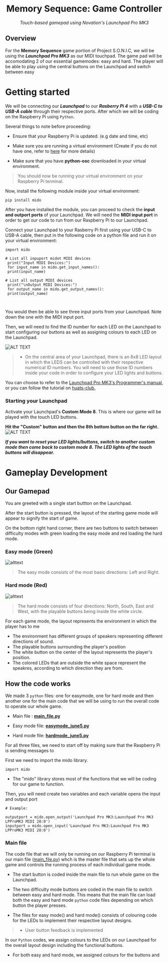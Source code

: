 
<h1 align="center">
Memory Sequence: Game Controller
</h1>

<p align="center">
<i align="center">Touch-based gamepad using Novation's Launchpad Pro MK3 </i>
</p>









## Overview
For the **Memory Sequence** game portion of Project S.O.N.I.C, we will be using the ***Launchpad Pro MK3*** as our MIDI touchpad. The game pad will be accomodating 2 of our essential gamemodes: easy and hard. The player will be able to play using the central buttons on the Launchpad and switch between easy 






# Getting started


We will be connecting our ***Launchpad*** to our ***Rasberry Pi 4*** with a ***USB-C to USB-A cable*** through their respective ports. After which we will be coding on the Raspberry Pi using ```Python```. 

Several things to note before proceeding:

-  Ensure that your Raspberry Pi is updated. (e.g date and time, etc) 

-  Make sure you are running a virtual environment (Create if you do not have one, refer to [here](https://github.com/huats-club/mts_sensor_cookbook/blob/main/0.%20virtual_environment/venv.md) for more details)

-  Make sure that you have **python-osc** downloaded in your virtual environment.

> You should now be running your virtual environment on your Raspberry Pi terminal.


Now, install the following module inside your virtual environment:





     
    pip install mido
     
  After you have installed the module, you can proceed to check the **input and outport ports** of your Launchpad. We will need the **MIDI input port** in order to get our code to run from our Raspberry Pi to our Launchpad.  
       
     
   Connect your Launchpad to your Rasberry Pi first using your USB-C to USB-A cable, then put in the following code on a python file and run it on your virtual environment:
   ```
import mido

# List all inpuport midot MIDI devices
    print("Input MIDI Devices:")
    for input_name in mido.get_input_names():
    print(input_name)

# List all output MIDI devices
    print("\nOutput MIDI Devices:")
    for output_name in mido.get_output_names():
    print(output_name)

     
  ```
     
You would then be able to see three input ports from your Launchpad. Note down the one with the MIDI input port.
     
Then, we will need to find the ID number for each LED on the Launchpad to start configuring our buttons as well as assigning colours to each LED on the Launchpad. 


![ALT TEXT](./assets/LaunchpadButtonIDs.png) 

>- On the central area of your Launchpad, there is an 8x8 LED layout in which the LEDS can be controlled with their respective numerical ID numbers. You will need to use those ID numbers inside your code in order to configure your LED lights and buttons.     

You can choose to refer to the [Launchpad Pro MK3's Programmer's manual](https://fael-downloads-prod.focusrite.com/customer/prod/s3fs-public/downloads/LPP3_prog_ref_guide_200415.pdf), or you can follow the tutorial on [huats-club.](https://github.com/huats-club/mts_sensor_cookbook/blob/main/4.%20midi/midi.md)


### Starting your Launchpad
Activate your Launchpad's **Custom Mode 8**. This is where our game will be played with the touch LED buttons. 

**Hit the "Custom" button and then the 8th bottom button on the far right.**
![ALT TEXT](./assets/launchpadpromk3pad.jpg) 









 

 ***If you want to reset your LED lights/buttons, switch to another custom mode then come back to custom mode 8. The LED lights of the touch buttons will disappear.***




# Gameplay Development

## Our Gamepad




You are greeted with a single start buttton on the Launchpad.
 
 After the start button is pressed, the layout of the starting game mode will appear to signify the start of game. 
 
 On the bottom right hand corner,
 there are two buttons to switch between difficulty modes with green loading the easy mode and red loading the hard mode.





 
 ### Easy mode (Green)
 
 ![alttext](./assets/easymode.jpeg)



 >The easy mode consists of the most basic directions: Left and Right.
 ### Hard mode (Red)

 ![alttext](./assets/hardmode.jpeg)
 >The hard mode consists of four directions: North, South, East and West, with the playable buttons being inside the white circle.

For each game mode, the layout represents the environment in which the player has to me
- The environment has different groups of speakers representing different directions of sound.
- The playable buttons surrounding the player's position
- The white button on the center of the layout represents the player's position.
- The colored LEDs that are outside the white space represent the speakres, according to which direction they are from.



## How the code works


We made 3 ```python``` files: one for easymode, one for hard mode and then another one for the main code that we will be using to run the overall code to operate our whole game.

- Main file : **[main_file.py](https://github.com/uselesskcid/EGL314-Project-S.O.N.I.C-Team-C-POC/blob/main/Launchpad%20Pro............../main_file.py)**

- Easy mode file: **[easymode_june5.py](https://github.com/uselesskcid/EGL314-Project-S.O.N.I.C-Team-C-POC)**

- Hard mode file: **[hardmode_june5.py](https://github.com/uselesskcid/EGL314-Project-S.O.N.I.C-Team-C-POC/blob/main/Launchpad%20Pro/hardmode_june5.py)**

For all three files, we need to start off by making sure that the Raspberry Pi is sending messages to  

First we need to import the mido library.
```
import mido
```
 -  The "mido" library stores most of the functions that we will be coding for our game to function.

Then, you will need create two variables and each variable opens the input and output port

```
# Example:

outputport = mido.open_output('Launchpad Pro MK3:Launchpad Pro MK3 LPProMK3 MIDI 28:0')
inputport = mido.open_input('Launchpad Pro MK3:Launchpad Pro MK3 LPProMK3 MIDI 28:0')
```
### Main file

The code file that we will only be running on our Raspberry Pi terminal is our main file ([main_file.py](https://github.com/uselesskcid/EGL314-Project-S.O.N.I.C-Team-C-POC/blob/main/Launchpad%20Pro............../main_file.py)) whch is the master file that sets up the whole game and  controls the running process of each individual game mode. 
 - The start button is coded inside the main file to run whole game on the Launchpad.
 - The two difficulty mode buttons are coded in the main file to switch between easy and hard mode. This means that the main file can load both the easy and hard mode ```python``` code files depending on which button the player presses.

- The files for easy mode() and hard mode() consists of colouring code for the LEDs to implement their respective layout designs. 
> - User button feedback is implemented


 

In our ```Python``` codes, we assign colours to the LEDs on our Launchpad for the overall layout design including the functional buttons. 

- For both easy and hard mode, we assigned colours for the buttons and 




